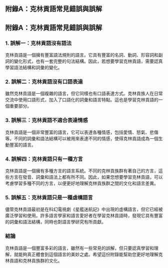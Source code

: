 ## 附錄A：克林貢語常見錯誤與誤解

## 附錄A：克林貢語常見錯誤與誤解

### 1. 誤解一：克林貢語沒有語法

克林貢語是一個擁有豐富語法規則的語言。它具有豐富的名詞、動詞、形容詞和副詞的變化形式，也有一套完整的句法結構。因此，若想要學習克林貢語，需要認真學習語法結構和詞彙的變化。

### 2. 誤解二：克林貢語沒有口語表達

雖然克林貢語是一個複雜的語言，但它同樣也有口語表達方式。克林貢族人在日常交流中使用口語形式，加入了口語化的詞彙和語言特點。這也是學習克林貢語的一個重要部分。

### 3. 誤解三：克林貢語不適合表達情感

克林貢語是一個非常豐富的語言，它可以表達各種情感，包括愛情、怒氣、悲傷等。不同的詞彙和語法結構可以被用來表達不同的情感，使得克林貢語成為一個生動豐富的語言。

### 4. 誤解四：克林貢語只有一種方言

克林貢語是一個擁有多種方言的語言系統。不同的克林貢族群有著自己的方言，這些方言在發音、詞彙和語法上都有所不同。因此，如果您想要學習克林貢語，可以考慮學習多種不同的方言，以便更好地理解克林貢族群之間的文化和語言差異。

### 5. 誤解五：克林貢語只是一種虛構語言

儘管克林貢語最初是在科幻電視劇《星艦迷航記》中出現的虛構語言，但它已經被廣泛學習和使用。許多語言學家和語言愛好者在學習克林貢語時，發現它具有豐富的詞彙和語法結構，同時也對語言學研究有所貢獻。

### 結論

克林貢語是一個豐富多彩的語言，雖然有一些常見的誤解，但只要認真學習和理解，就能夠真正體會到這個語言的美妙之處。希望這份附錄能幫助您更好地理解克林貢語和克林貢族群的文化。